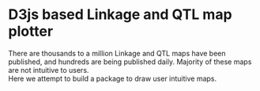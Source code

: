# D3js based Linkage and QTL map plotter

There are thousands to a million Linkage and QTL maps have been published, and hundreds are being published daily. Majority of these maps are not intuitive to users. <br>
Here we attempt to build a package to draw user intuitive maps. 
